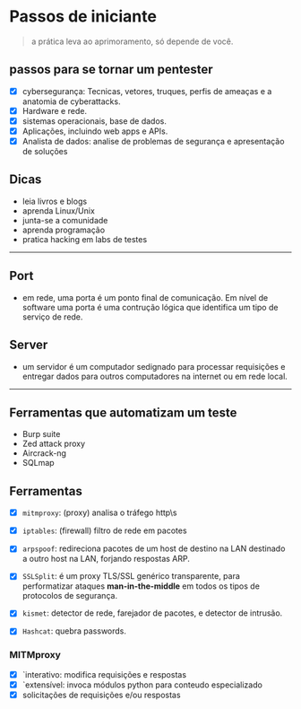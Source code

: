 # Passos de iniciante

> a prática leva ao aprimoramento, só depende de você.

## passos para se tornar um pentester

- [x] cybersegurança: Tecnicas, vetores, truques, perfis de ameaças e a anatomia de cyberattacks.
- [x] Hardware e rede.
- [x] sistemas operacionais, base de dados.
- [x] Aplicações, incluindo web apps e APIs.
- [x] Analista de dados: analise de problemas de segurança e apresentação de soluções

## Dicas

- leia livros e blogs
- aprenda Linux/Unix
- junta-se a comunidade
- aprenda programação
- pratica hacking em labs de testes

---

## Port

- em rede, uma porta é um ponto final de comunicação. Em nível de software uma porta é uma contrução lógica que identifica um tipo de serviço de rede.

## Server

- um servidor é um computador sedignado para processar requisições e entregar dados para outros computadores na internet ou em rede local.

---

## Ferramentas que automatizam um teste

- Burp suite
- Zed attack proxy
- Aircrack-ng
- SQLmap

## Ferramentas

- [x] `mitmproxy`: (proxy) analisa o tráfego http\s

- [x] `iptables`: (firewall) filtro de rede em pacotes

- [x] `arpspoof`: redireciona pacotes de um host de destino na LAN destinado a outro host na LAN, forjando respostas ARP.

- [x] `SSLSplit`: é um proxy TLS/SSL genérico transparente, para performatizar ataques **man-in-the-middle** em todos os tipos de protocolos de segurança.

- [x] `kismet`: detector de rede, farejador de pacotes, e detector de intrusão.

- [x] `Hashcat`: quebra passwords.

### MITMproxy

- [x] `interativo: modifica requisições e respostas
- [x] `extensível: invoca módulos python para conteudo especializado
- [x] solicitações de requisições e/ou respostas
